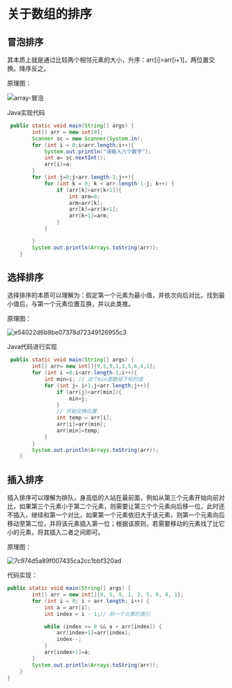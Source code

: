 # 关于数组的排序

## 冒泡排序

其本质上就是通过比较两个相邻元素的大小，升序：arr[i]>arr[i+1]，两位置交换。降序反之。

原理图：

![array-冒泡](https://s2.loli.net/2023/08/08/RypFzmZdCNq4UDe.jpg)

Java实现代码

```java
 public static void main(String[] args) {
        int[] arr = new int[8];
        Scanner sc = new Scanner(System.in);
        for (int i = 0;i<arr.length;i++){
            System.out.println("请输入八个数字");
            int a= sc.nextInt();
            arr[i]=a;
        }
        for (int j=0;j<arr.length-1;j++){
            for (int k = 0; k < arr.length-1-j; k++) {
                if (arr[k]>arr[k+1]){
                    int arm=0;
                    arm=arr[k];
                    arr[k]=arr[k+1];
                    arr[k+1]=arm;
                }
            }

        }
        System.out.println(Arrays.toString(arr));
    }
```

## 选择排序

选择排序的本质可以理解为：假定第一个元素为最小值，并依次向后对比，找到最小值后，与第一个元素位置互换，并以此类推。

原理图：

![e54022d6b9be07378d72349126955c3](https://s2.loli.net/2023/08/08/T84oHONtWXsFiJ6.png)

Java代码进行实现

```java
 public static void main(String[] args) {
        int[] arr= new int[]{9,5,9,1,3,5,6,4,1};
        for (int i =0;i<arr.length-1;i++){
            int min=i; // 这个min是数组下标的值
            for (int j= i+1;j<arr.length;j++){
                if (arr[j]<arr[min]){
                    min=j;
                }
                // 开始交换位置
                int temp = arr[i];
                arr[i]=arr[min];
                arr[min]=temp;
            }
        }
        System.out.println(Arrays.toString(arr));
    }
```

## 插入排序

插入排序可以理解为排队，身高低的人站在最前面，例如从第三个元素开始向前对比，如果第三个元素小于第二个元素，则需要让第三个个元素向后移一位，此时还不插入，继续和第一个对比，如果第一个元素依旧大于该元素，则第一个元素向后移动至第二位，并将该元素插入第一位；根据该原则，若需要移动的元素找了比它小的元素，将其插入二者之间即可。

原理图：

![7c974d5a89f007435ca2cc1bbf320ad](https://s2.loli.net/2023/08/08/O1I26pF5RXVuBZo.png)

代码实现：

```java
public static void main(String[] args) {
        int[] arr = new int[]{9, 5, 9, 1, 3, 5, 6, 4, 1};
        for (int i = 0; i < arr.length; i++) {
            int a = arr[i];
            int index = i - 1;// 前一个元素的索引

            while (index >= 0 && a < arr[index]) {
                arr[index+1]=arr[index];
                index--;
            }
            arr[index+1]=a;
        }
        System.out.println(Arrays.toString(arr));
    }
}